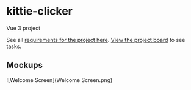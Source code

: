 # kittie-clicker
Vue 3 project

See all [requirements for the project here](REQUIREMENTS.md).
[View the project board](https://github.com/gwenf/kittie-clicker/projects/1) to see tasks.

## Mockups

![Welcome Screen](Welcome Screen.png)
